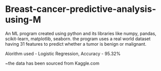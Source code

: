 # Breast-cancer-predictive-analysis-using-M
An ML program created using python and its libraries like numpy, pandas, scikit-learn, matplotlib, seaborn.
the program uses a real world dataset having 31 features to predict whether a tumor is benign or malignant.

Alorithm used - Logistic Regression,
Accuracy - 95.32%

~the data has been sourced from Kaggle.com

